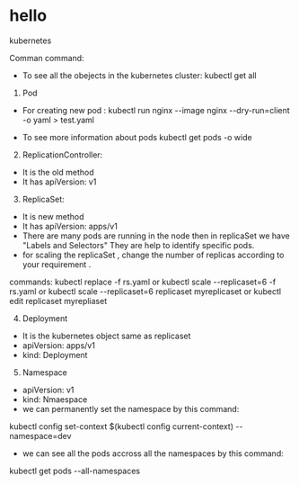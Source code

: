 # hello 
kubernetes


Comman command:
- To see all the obejects in the kubernetes cluster:
kubectl get all


1. Pod
- For creating new pod :
kubectl run nginx --image nginx --dry-run=client -o yaml > test.yaml

- To see more information about pods
kubectl get pods -o wide

2. ReplicationController: 
- It is the old method
- It has apiVersion: v1 

3. ReplicaSet:
- It is new method
- It has apiVersion: apps/v1
- There are many pods are running in the node then in replicaSet we have "Labels and Selectors" They are help to identify specific pods.
- for scaling the replicaSet , change the number of replicas according to your requirement .

commands:
kubectl replace -f rs.yaml
or
kubectl scale --replicaset=6 -f rs.yaml
or
kubectl scale --replicaset=6 replicaset myreplicaset
or
kubectl edit replicaset myrepliaset

4. Deployment
- It is the kubernetes object same as replicaset
- apiVersion: apps/v1
- kind: Deployment

5. Namespace
- apiVersion: v1
- kind: Nmaespace
- we can permanently set the namespace by this command:

kubectl config set-context $(kubectl config current-context) --namespace=dev

- we can see all the pods accross all the namespaces by this command:

kubectl get pods --all-namespaces